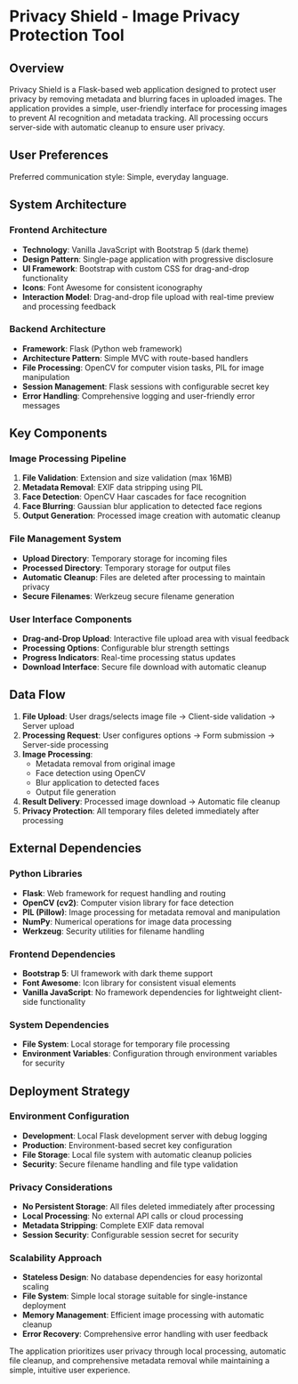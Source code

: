 # Privacy Shield - Image Privacy Protection Tool

## Overview

Privacy Shield is a Flask-based web application designed to protect user privacy by removing metadata and blurring faces in uploaded images. The application provides a simple, user-friendly interface for processing images to prevent AI recognition and metadata tracking. All processing occurs server-side with automatic cleanup to ensure user privacy.

## User Preferences

Preferred communication style: Simple, everyday language.

## System Architecture

### Frontend Architecture
- **Technology**: Vanilla JavaScript with Bootstrap 5 (dark theme)
- **Design Pattern**: Single-page application with progressive disclosure
- **UI Framework**: Bootstrap with custom CSS for drag-and-drop functionality
- **Icons**: Font Awesome for consistent iconography
- **Interaction Model**: Drag-and-drop file upload with real-time preview and processing feedback

### Backend Architecture
- **Framework**: Flask (Python web framework)
- **Architecture Pattern**: Simple MVC with route-based handlers
- **File Processing**: OpenCV for computer vision tasks, PIL for image manipulation
- **Session Management**: Flask sessions with configurable secret key
- **Error Handling**: Comprehensive logging and user-friendly error messages

## Key Components

### Image Processing Pipeline
1. **File Validation**: Extension and size validation (max 16MB)
2. **Metadata Removal**: EXIF data stripping using PIL
3. **Face Detection**: OpenCV Haar cascades for face recognition
4. **Face Blurring**: Gaussian blur application to detected face regions
5. **Output Generation**: Processed image creation with automatic cleanup

### File Management System
- **Upload Directory**: Temporary storage for incoming files
- **Processed Directory**: Temporary storage for output files
- **Automatic Cleanup**: Files are deleted after processing to maintain privacy
- **Secure Filenames**: Werkzeug secure filename generation

### User Interface Components
- **Drag-and-Drop Upload**: Interactive file upload area with visual feedback
- **Processing Options**: Configurable blur strength settings
- **Progress Indicators**: Real-time processing status updates
- **Download Interface**: Secure file download with automatic cleanup

## Data Flow

1. **File Upload**: User drags/selects image file → Client-side validation → Server upload
2. **Processing Request**: User configures options → Form submission → Server-side processing
3. **Image Processing**: 
   - Metadata removal from original image
   - Face detection using OpenCV
   - Blur application to detected faces
   - Output file generation
4. **Result Delivery**: Processed image download → Automatic file cleanup
5. **Privacy Protection**: All temporary files deleted immediately after processing

## External Dependencies

### Python Libraries
- **Flask**: Web framework for request handling and routing
- **OpenCV (cv2)**: Computer vision library for face detection
- **PIL (Pillow)**: Image processing for metadata removal and manipulation
- **NumPy**: Numerical operations for image data processing
- **Werkzeug**: Security utilities for filename handling

### Frontend Dependencies
- **Bootstrap 5**: UI framework with dark theme support
- **Font Awesome**: Icon library for consistent visual elements
- **Vanilla JavaScript**: No framework dependencies for lightweight client-side functionality

### System Dependencies
- **File System**: Local storage for temporary file processing
- **Environment Variables**: Configuration through environment variables for security

## Deployment Strategy

### Environment Configuration
- **Development**: Local Flask development server with debug logging
- **Production**: Environment-based secret key configuration
- **File Storage**: Local file system with automatic cleanup policies
- **Security**: Secure filename handling and file type validation

### Privacy Considerations
- **No Persistent Storage**: All files deleted immediately after processing
- **Local Processing**: No external API calls or cloud processing
- **Metadata Stripping**: Complete EXIF data removal
- **Session Security**: Configurable session secret for security

### Scalability Approach
- **Stateless Design**: No database dependencies for easy horizontal scaling
- **File System**: Simple local storage suitable for single-instance deployment
- **Memory Management**: Efficient image processing with automatic cleanup
- **Error Recovery**: Comprehensive error handling with user feedback

The application prioritizes user privacy through local processing, automatic file cleanup, and comprehensive metadata removal while maintaining a simple, intuitive user experience.